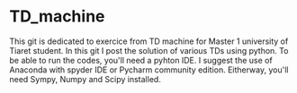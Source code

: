 # TD_machine
This git is dedicated to exercice from TD machine for Master 1 university of Tiaret student.
In this git I post the solution of various TDs using python. To be able to run the codes, you'll need a pyhton IDE. I suggest the use of Anaconda with spyder IDE or Pycharm community edition. Eitherway, you'll need Sympy, Numpy and Scipy installed.
